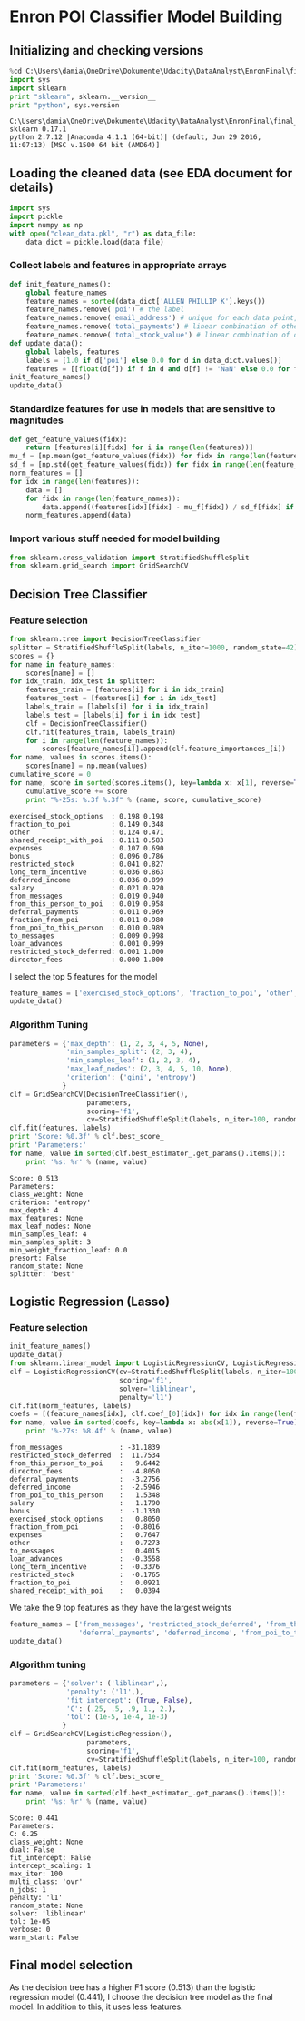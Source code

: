 
# Enron POI Classifier Model Building

## Initializing and checking versions


```python
%cd C:\Users\damia\OneDrive\Dokumente\Udacity\DataAnalyst\EnronFinal\final_project
import sys
import sklearn
print "sklearn", sklearn.__version__
print "python", sys.version
```

    C:\Users\damia\OneDrive\Dokumente\Udacity\DataAnalyst\EnronFinal\final_project
    sklearn 0.17.1
    python 2.7.12 |Anaconda 4.1.1 (64-bit)| (default, Jun 29 2016, 11:07:13) [MSC v.1500 64 bit (AMD64)]
    

## Loading the cleaned data (see EDA document for details)


```python
import sys
import pickle
import numpy as np
with open("clean_data.pkl", "r") as data_file:
    data_dict = pickle.load(data_file)
```

### Collect labels and features in appropriate arrays


```python
def init_feature_names():
    global feature_names
    feature_names = sorted(data_dict['ALLEN PHILLIP K'].keys())
    feature_names.remove('poi') # the label
    feature_names.remove('email_address') # unique for each data point, thus exclude
    feature_names.remove('total_payments') # linear combination of other features
    feature_names.remove('total_stock_value') # linear combination of other features
def update_data():
    global labels, features
    labels = [1.0 if d['poi'] else 0.0 for d in data_dict.values()]
    features = [[float(d[f]) if f in d and d[f] != 'NaN' else 0.0 for f in feature_names] for d in data_dict.values()]
init_feature_names()
update_data()
```

### Standardize features for use in models that are sensitive to magnitudes


```python
def get_feature_values(fidx):
    return [features[i][fidx] for i in range(len(features))]
mu_f = [np.mean(get_feature_values(fidx)) for fidx in range(len(feature_names))]
sd_f = [np.std(get_feature_values(fidx)) for fidx in range(len(feature_names))]
norm_features = []
for idx in range(len(features)):
    data = []
    for fidx in range(len(feature_names)):
        data.append((features[idx][fidx] - mu_f[fidx]) / sd_f[fidx] if sd_f[fidx] != 0 else features[idx][fidx])
    norm_features.append(data)
```

### Import various stuff needed for model building


```python
from sklearn.cross_validation import StratifiedShuffleSplit
from sklearn.grid_search import GridSearchCV
```

## Decision Tree Classifier

### Feature selection


```python
from sklearn.tree import DecisionTreeClassifier
splitter = StratifiedShuffleSplit(labels, n_iter=1000, random_state=42)
scores = {}
for name in feature_names:
    scores[name] = []
for idx_train, idx_test in splitter:
    features_train = [features[i] for i in idx_train]
    features_test = [features[i] for i in idx_test]
    labels_train = [labels[i] for i in idx_train]
    labels_test = [labels[i] for i in idx_test]
    clf = DecisionTreeClassifier()
    clf.fit(features_train, labels_train)
    for i in range(len(feature_names)):
        scores[feature_names[i]].append(clf.feature_importances_[i])
for name, values in scores.items():
    scores[name] = np.mean(values)
cumulative_score = 0
for name, score in sorted(scores.items(), key=lambda x: x[1], reverse=True):
    cumulative_score += score
    print "%-25s: %.3f %.3f" % (name, score, cumulative_score)
```

    exercised_stock_options  : 0.198 0.198
    fraction_to_poi          : 0.149 0.348
    other                    : 0.124 0.471
    shared_receipt_with_poi  : 0.111 0.583
    expenses                 : 0.107 0.690
    bonus                    : 0.096 0.786
    restricted_stock         : 0.041 0.827
    long_term_incentive      : 0.036 0.863
    deferred_income          : 0.036 0.899
    salary                   : 0.021 0.920
    from_messages            : 0.019 0.940
    from_this_person_to_poi  : 0.019 0.958
    deferral_payments        : 0.011 0.969
    fraction_from_poi        : 0.011 0.980
    from_poi_to_this_person  : 0.010 0.989
    to_messages              : 0.009 0.998
    loan_advances            : 0.001 0.999
    restricted_stock_deferred: 0.001 1.000
    director_fees            : 0.000 1.000
    

I select the top 5 features for the model


```python
feature_names = ['exercised_stock_options', 'fraction_to_poi', 'other', 'shared_receipt_with_poi', 'expenses']
update_data()
```

### Algorithm Tuning


```python
parameters = {'max_depth': (1, 2, 3, 4, 5, None),
              'min_samples_split': (2, 3, 4),
              'min_samples_leaf': (1, 2, 3, 4),
              'max_leaf_nodes': (2, 3, 4, 5, 10, None),
              'criterion': ('gini', 'entropy')
             }
clf = GridSearchCV(DecisionTreeClassifier(), 
                   parameters, 
                   scoring='f1', 
                   cv=StratifiedShuffleSplit(labels, n_iter=100, random_state=42))
clf.fit(features, labels)
print 'Score: %0.3f' % clf.best_score_
print 'Parameters:'
for name, value in sorted(clf.best_estimator_.get_params().items()):
    print '%s: %r' % (name, value)
```

    Score: 0.513
    Parameters:
    class_weight: None
    criterion: 'entropy'
    max_depth: 4
    max_features: None
    max_leaf_nodes: None
    min_samples_leaf: 4
    min_samples_split: 3
    min_weight_fraction_leaf: 0.0
    presort: False
    random_state: None
    splitter: 'best'
    

## Logistic Regression (Lasso)

### Feature selection


```python
init_feature_names()
update_data()
from sklearn.linear_model import LogisticRegressionCV, LogisticRegression
clf = LogisticRegressionCV(cv=StratifiedShuffleSplit(labels, n_iter=1000, random_state=42),
                           scoring='f1',
                           solver='liblinear',
                           penalty='l1')
clf.fit(norm_features, labels)
coefs = [(feature_names[idx], clf.coef_[0][idx]) for idx in range(len(feature_names))]
for name, value in sorted(coefs, key=lambda x: abs(x[1]), reverse=True):
    print '%-27s: %8.4f' % (name, value)
```

    from_messages              : -31.1839
    restricted_stock_deferred  :  11.7534
    from_this_person_to_poi    :   9.6442
    director_fees              :  -4.8050
    deferral_payments          :  -3.2756
    deferred_income            :  -2.5946
    from_poi_to_this_person    :   1.5348
    salary                     :   1.1790
    bonus                      :  -1.1330
    exercised_stock_options    :   0.8050
    fraction_from_poi          :  -0.8016
    expenses                   :   0.7647
    other                      :   0.7273
    to_messages                :   0.4015
    loan_advances              :  -0.3558
    long_term_incentive        :  -0.3376
    restricted_stock           :  -0.1765
    fraction_to_poi            :   0.0921
    shared_receipt_with_poi    :   0.0394
    

We take the 9 top features as they have the largest weights


```python
feature_names = ['from_messages', 'restricted_stock_deferred', 'from_this_person_to_poi', 'director_fees', 
                 'deferral_payments', 'deferred_income', 'from_poi_to_this_person', 'salary', 'bonus']
update_data()
```

### Algorithm tuning


```python
parameters = {'solver': ('liblinear',),
              'penalty': ('l1',),
              'fit_intercept': (True, False),
              'C': (.25, .5, .9, 1., 2.),
              'tol': (1e-5, 1e-4, 1e-3)
             }
clf = GridSearchCV(LogisticRegression(), 
                   parameters, 
                   scoring='f1', 
                   cv=StratifiedShuffleSplit(labels, n_iter=100, random_state=42))
clf.fit(norm_features, labels)
print 'Score: %0.3f' % clf.best_score_
print 'Parameters:'
for name, value in sorted(clf.best_estimator_.get_params().items()):
    print '%s: %r' % (name, value)
```

    Score: 0.441
    Parameters:
    C: 0.25
    class_weight: None
    dual: False
    fit_intercept: False
    intercept_scaling: 1
    max_iter: 100
    multi_class: 'ovr'
    n_jobs: 1
    penalty: 'l1'
    random_state: None
    solver: 'liblinear'
    tol: 1e-05
    verbose: 0
    warm_start: False
    

## Final model selection

As the decision tree has a higher F1 score (0.513) than the logistic regression model (0.441), I choose the decision tree model as the final model. In addition to this, it uses less features.

